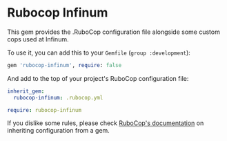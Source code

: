# Rubocop Infinum

This gem provides the .RuboCop configuration file alongside some custom cops used at Infinum.

To use it, you can add this to your `Gemfile` (`group :development`):

  ~~~ruby
  gem 'rubocop-infinum', require: false
  ~~~

And add to the top of your project's RuboCop configuration file:

  ~~~yml
  inherit_gem:
    rubocop-infinum: .rubocop.yml

  require: rubocop-infinum
  ~~~

If you dislike some rules, please check [RuboCop's documentation](https://rubocop.readthedocs.io/en/latest/configuration/#inheriting-configuration-from-a-dependency-gem) on inheriting configuration from a gem.

